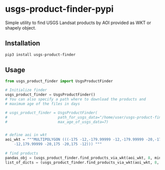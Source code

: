# usgs-product-finder-pypi

Simple utility to find USGS Landsat products by AOI provided as WKT or shapely object.

## Installation

```bash
pip3 install usgs-product-finder
```

## Usage

```python
from usgs_product_finder import UsgsProductFinder

# Initialize finder
usgs_product_finder = UsgsProductFinder()
# You can also specify a path where to download the products and
# maximum age of the files in days

# usgs_product_finder = UsgsProductFinder(
#                       path_for_usgs_data="/home/user/usgs-product-finder", 
#                       max_age_of_usgs_data=7)


# define aoi in wkt
aoi_wkt = """MULTIPOLYGON (((-175 -12,-179.99999 -12,-179.99999 -20,-175 -20,-175 -12)), ((175 -12,179.99999
    -12,179.99999 -20,175 -20,175 -12))) """
    
# find products
pandas_obj = (usgs_product_finder.find_products_via_wkt(aoi_wkt, 8, minimal_output=False))
list_of_dicts = (usgs_product_finder.find_products_via_wkt(aoi_wkt, 8, minimal_output=True))


```
